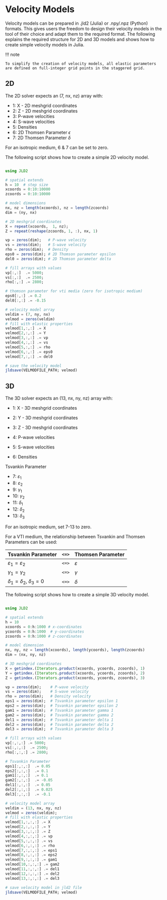 # Velocity Models

Velocity models can be prepared in .jld2 (Julia) or .npy/.npz (Python) formats. 
This gives users the freedom to design their velocity models in the tool of their choice and adapt them to the required format. 
The following explains the required structure for 2D and 3D models and shows how to create simple velocity models in Julia.

!!! note

    To simplify the creation of velocity models, all elastic parameters are defined on full-integer grid points in the staggered grid.


## 2D 
The 2D solver expects an (7, nx, nz) array with:

- 1: X - 2D meshgrid coordinates
- 2: Z - 2D meshgrid coordinates 
- 3: P-wave velocities
- 4: S-wave velocities 
- 5: Densities 
- 6: 2D Thomsen Parameter $\epsilon$ 
- 7: 2D Thomsen Parameter $\delta$ 

For an isotropic medium, 6 & 7 can be set to zero.

The following script shows how to create a simple 2D velocity model.
```julia

using JLD2

# spatial extends
h = 10  # step size
xcoords = 0:10:10000
zcoords = 0:10:10000

# model dimensions 
nx, nz = length(xcoords), nz = length(zcoords)
dim = (ny, nx) 

# 2D meshgrid coordinates
X = repeat(xcoords,  1, nz);
Z = repeat(reshape(zcoords, 1, :), nx, 1)

vp = zeros(dim);   # P-wave velocity
vs = zeros(dim);   # S-wave velocity
rho = zeros(dim);  # Density
eps0 = zeros(dim); # 2D Thomson parameter epsilon
del0 = zeros(dim); # 2D Thomson parameter delta

# fill arrays with values
vp[:,:]  .= 5000;  
vs[:,:]  .= 2500;
rho[:,:] .= 2800;

# thomson parameter for vti media (zero for isotropic medium)
eps0[:,:] .= 0.2
del0[:,:] .= -0.15

# velocity model array
veldim = (7, ny, nx)
velmod = zeros(veldim)
# fill with elastic properties
velmod[1,:,:] .= X
velmod[2,:,:] .= Y
velmod[3,:,:] .= vp
velmod[4,:,:] .= vs
velmod[5,:,:] .= rho
velmod[6,:,:] .= eps0
velmod[7,:,:] .= del0

# save the velocity model
jldsave(VELMODFILE_PATH; velmod)
```

## 3D 

The 3D solver expects an (13, nx, ny, nz) array with:

- 1: X - 3D meshgrid coordinates 
- 2: Y - 3D meshgrid coordinates 
- 3: Z - 3D meshgrid coordinates 

- 4: P-wave velocities 
- 5: S-wave velocities  
- 6: Densities  

Tsvankin Parameter 
- 7: $\varepsilon_1$ 
- 8: $\varepsilon_2$ 
- 9: $\gamma_1$ 
- 10: $\gamma_2$ 
- 11: $\delta_1$ 
- 12: $\delta_2$
- 13: $\delta_3$ 

For an isotropic medium, set 7-13 to zero.

For a VTI medium, the relationship between Tsvankin and Thomsen Parameters can be used:

| Tsvankin Parameter      | `<=>` | Thomsen Parameter |
|-------------------------|--------------|-------------------|
| $\varepsilon_1 = \varepsilon_2$ | `<=>`         | $\varepsilon$       |
| $\gamma_1 = \gamma_2$            | `<=>`         | $\gamma$            |
| $\delta_1 = \delta_2$, $\delta_3 = 0$             | `<=>`         | $\delta$            |




The following script shows how to create a simple 3D velocity model.

```julia

using JLD2

# spatial extends
h = 10
xcoords = 0:h:1000 # x-coordinates
ycoords = 0:h:1000  # y-coordinates
zcoords = 0:h:1000 # z-coordinates

# model dimension
nx, ny, nz = length(xcoords), length(ycoords), length(zcoords)
dim = (nx, ny, nz) 

# 3D meshgrid coordinates
X = getindex.(Iterators.product(xcoords, ycoords, zcoords), 1)
Y = getindex.(Iterators.product(xcoords, ycoords, zcoords), 2)
Z = getindex.(Iterators.product(xcoords, ycoords, zcoords), 3)

vp = zeros(dim);    # P-wave velocity
vs = zeros(dim);    # S-wave velocity
rho = zeros(dim);   # Density velocity
eps1 = zeros(dim);  # Tsvankin parameter epsilon 1 
eps2 = zeros(dim);  # Tsvankin parameter epsilon 2
gam1 = zeros(dim);  # Tsvankin parameter gamma 1 
gam2 = zeros(dim);  # Tsvankin parameter gamma 2 
del1 = zeros(dim);  # Tsvankin parameter delta 1 
del2 = zeros(dim);  # Tsvankin parameter delta 2 
del3 = zeros(dim);  # Tsvankin parameter delta 3 

# fill arrays with values
vp[:,:,:] .= 5000;
vs[:,:,:]  .= 2500;
rho[:,:,:] .= 2800;

# Tsvankin Parameter
eps1[:,:,:]  .= 0.05
eps2[:,:,:]  .= 0.1
gam1[:,:,:]  .= 0.1
gam2[:,:,:]  .= -0.05
del1[:,:,:]  .= 0.05
del2[:,:,:]  .= 0.025
del3[:,:,:]  .= -0.1

# velocity model array
veldim = (13, nx, ny, nz)
velmod = zeros(veldim);
# fill with elastic properties
velmod[1,:,:,:] .= X
velmod[2,:,:,:] .= Y
velmod[3,:,:,:] .= Z
velmod[4,:,:,:] .= vp
velmod[5,:,:,:] .= vs
velmod[6,:,:,:] .= rho
velmod[7,:,:,:] .= eps1
velmod[8,:,:,:] .= eps2
velmod[9,:,:,:] .= gam1
velmod[10,:,:,:] .= gam2
velmod[11,:,:,:] .= del1
velmod[12,:,:,:] .= del2
velmod[13,:,:,:] .= del3

# save velocity model in jld2 file
jldsave(VELMODFILE_PATH; velmod)
```